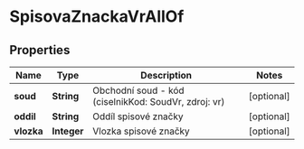 

# SpisovaZnackaVrAllOf


## Properties

| Name | Type | Description | Notes |
|------------ | ------------- | ------------- | -------------|
|**soud** | **String** | Obchodní soud - kód (ciselnikKod: SoudVr, zdroj: vr)  |  [optional] |
|**oddil** | **String** | Oddíl spisové značky |  [optional] |
|**vlozka** | **Integer** | Vlozka spisové značky |  [optional] |



